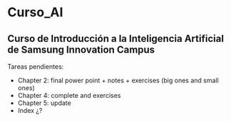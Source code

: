 # Curso_AI

## Curso de Introducción a la Inteligencia Artificial de Samsung Innovation Campus

Tareas pendientes:
 - Chapter 2: final power point + notes + exercises (big ones and small ones)
 - Chapter 4: complete and exercises
 - Chapter 5: update
 - Index ¿?